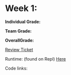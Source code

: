# Week 1:

**Individual Grade:**

**Team Grade:**

**OverallGrade:**

[Review Ticket](https://github.com/amanj31/Aman-T3-indiv/)

Runtime: (found on Repl) [Here](https://replit.com/@AmanJain25/Aman-T3-indiv#Main.java)

Code links:
